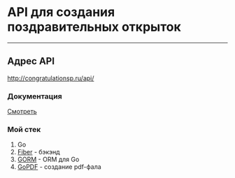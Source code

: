 # API для создания поздравительных открыток

---

## Адрес API

http://congratulationsp.ru/api/

### Документация

[Смотреть](/templates/docs.html)

### Мой стек

1. Go
2. [Fiber](https://github.com/gofiber/fiber/) - бэкэнд
3. [GORM](https://gorm.io/) - ORM для Go
4. [GoPDF](http://github.com/72nd/gopdf-wrapper/) - создание pdf-фала
